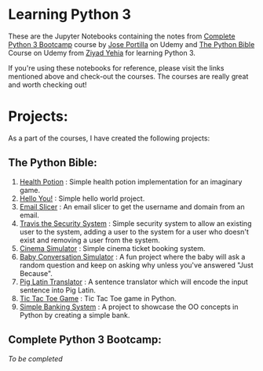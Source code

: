 # Learning Python 3
These are the Jupyter Notebooks containing the notes from [Complete Python 3 Bootcamp](https://www.udemy.com/complete-python-bootcamp/) course by [Jose Portilla](https://www.udemy.com/user/joseportilla/) on Udemy and [The Python Bible](https://www.udemy.com/the-python-bible/) Course on Udemy from [Ziyad Yehia](https://www.udemy.com/user/ziyadyehia2/) for learning Python 3.

If you're using these notebooks for reference, please visit the links mentioned above and check-out the courses. The courses are really great and worth checking out! 

# Projects:
As a part of the courses, I have created the following projects:

## The Python Bible:
1. [Health Potion](https://github.com/shivayanbora123/PythonBibleProject_HealthPotion) : Simple health potion implementation for an imaginary game.
2. [Hello You!](https://github.com/shivayanbora123/PythonBibleProject_HelloYou) : Simple hello world project.
3. [Email Slicer](https://github.com/shivayanbora123/PythonBibleProject_EmailSlicer) : An email slicer to get the username and domain from an email.
4. [Travis the Security System](https://github.com/shivayanbora123/PythonBibleProject_TravisTheSecuritySystem) : Simple security system to allow an existing user to the system, adding a user to the system for a user who doesn't exist and removing a user from the system.
5. [Cinema Simulator](https://github.com/shivayanbora123/PythonBibleProject_CinemaSimulator) : Simple cinema ticket booking system.
6. [Baby Conversation Simulator](https://github.com/shivayanbora123/PythonBibleProject_BabyConversationSimulator) : A fun project where the baby will ask a random question and keep on asking why unless you've answered "Just Because".
7. [Pig Latin Translator](https://github.com/shivayanbora123/PythonBibleProject_PigLatinTranslator) : A sentence translator which will encode the input sentence into Pig Latin.
8. [Tic Tac Toe Game](https://github.com/shivayanbora123/PythonBibleProject_TicTacToeGame) : Tic Tac Toe game in Python.
9. [Simple Banking System](https://github.com/shivayanbora123/PythonBibleProject_SimpleBank) : A project to showcase the OO concepts in Python by creating a simple bank.

## Complete Python 3 Bootcamp:
*To be completed*
